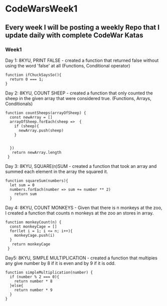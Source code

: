 # CodeWarsWeek1
## Every week I will be posting a weekly Repo that I update daily with complete CodeWar Katas
### Week1
Day 1: 8KYU, PRINT FALSE - created a function that returned false without using the word 'false' at all (Functions, Conditional operator)
```
function ifChuckSaysSo(){
  return 0 === 1;
}
```
Day 2: 8KYU, COUNT SHEEP - created a function that only counted the sheep in the given array that were considered true. (Functions, Arrays, Conditionals) 
```
function countSheeps(arrayOfSheep) {
  const newArray = []
  arrayOfSheep.forEach(sheep =>  {
    if (sheep){
      newArray.push(sheep)
    }
    
    
  })
   return newArray.length 
 }
```
Day 3: 8KYU, SQUARE(n)SUM - created a function that took an array and summed each element in the array the squared it.
```
function squareSum(numbers){
  let sum = 0
  numbers.forEach(number => sum += number ** 2)
    return sum
  }
```
Day 4: 8KYU, COUNT MONKEYS - Given that there is n monkeys at the zoo, I created a function that counts n monkeys at the zoo an stores in array.
```
function monkeyCount(n) {
  const monkeyCage = []
  for(let i = 1; i <= n; i++){
    monkeyCage.push(i)
  }
   return monkeyCage
 }
```
Day5: 8KYU, SIMPLE MULTIPLICATION - created a function that multipies any give number by 8 if it is even and by 9 if it is odd.
```
function simpleMultiplication(number) {
  if (number % 2 === 0){
    return number * 8
  }else{
    return number * 9
  }
}
```

